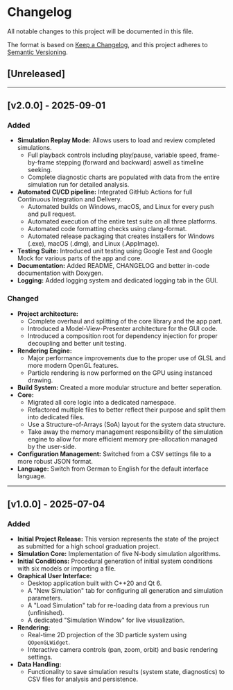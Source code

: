 # Changelog

All notable changes to this project will be documented in this file.

The format is based on [Keep a Changelog](https://keepachangelog.com/en/1.1.0/),
and this project adheres to [Semantic Versioning](https://semver.org/spec/v2.0.0.html).

## [Unreleased]


---

## [v2.0.0] - 2025-09-01

### Added
- **Simulation Replay Mode:** Allows users to load and review completed simulations.
    - Full playback controls including play/pause, variable speed, frame-by-frame stepping (forward and backward) aswell as timeline seeking.
    - Complete diagnostic charts are populated with data from the entire simulation run for detailed analysis.
- **Automated CI/CD pipeline:** Integrated GitHub Actions for full Continuous Integration and Delivery.
    - Automated builds on Windows, macOS, and Linux for every push and pull request.
    - Automated execution of the entire test suite on all three platforms.
    - Automated code formatting checks using clang-format.
    - Automated release packaging that creates installers for Windows (.exe), macOS (.dmg), and Linux (.AppImage).
- **Testing Suite:** Introduced unit testing using Google Test and Google Mock for various parts of the app and core.
- **Documentation:** Added README, CHANGELOG and better in-code documentation with Doxygen.
- **Logging:** Added logging system and dedicated logging tab in the GUI.

### Changed
- **Project architecture:** 
    - Complete overhaul and splitting of the core library and the app part.
    - Introduced a Model-View-Presenter architecture for the GUI code.
    - Introduced a composition root for dependency injection for proper decoupling and better unit testing.
- **Rendering Engine:**
    - Major performance improvements due to the proper use of GLSL and more modern OpenGL features.
    - Particle rendering is now performed on the GPU using instanced drawing.
- **Build System:** Created a more modular structure and better seperation.
- **Core:**
    - Migrated all core logic into a dedicated namespace.
    - Refactored multiple files to better reflect their purpose and split them into dedicated files.
    - Use a Structure-of-Arrays (SoA) layout for the system data structure.
    - Take away the memory management responsibility of the simulation engine to allow for more efficient memory pre-allocation managed by the user-side.
- **Configuration Management:** Switched from a CSV settings file to a more robust JSON format.
- **Language:** Switch from German to English for the default interface language.

---

## [v1.0.0] - 2025-07-04

### Added
- **Initial Project Release:** This version represents the state of the project as submitted for a high school graduation project.
- **Simulation Core:** Implementation of five N-body simulation algorithms.
- **Initial Conditions:** Procedural generation of initial system conditions with six models or importing a file.
- **Graphical User Interface:**
    - Desktop application built with C++20 and Qt 6.
    - A "New Simulation" tab for configuring all generation and simulation parameters.
    - A "Load Simulation" tab for re-loading data from a previous run (unfinished).
    - A dedicated "Simulation Window" for live visualization.
- **Rendering:**
    - Real-time 2D projection of the 3D particle system using `QOpenGLWidget`.
    - Interactive camera controls (pan, zoom, orbit) and basic rendering settings.
- **Data Handling:**
    - Functionality to save simulation results (system state, diagnostics) to CSV files for analysis and persistence.